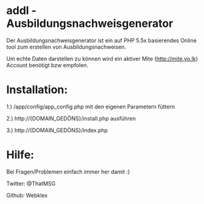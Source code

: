 addl - Ausbildungsnachweisgenerator
====

Der Ausbildungsnachweisgenerator ist ein auf PHP 5.5x basierendes Online tool zum erstellen von Ausbildungsnachweisen.

Um echte Daten darstellen zu können wird ein aktiver Mite (http://mite.yo.lk) Account benötigt bzw empfolen.




Installation:
===

1.) /app/config/app_config.php mit den eigenen Parametern füttern

2.) http://{DOMAIN_GEDÖNS}/install.php ausführen

3.) http://{DOMAIN_GEDÖNS}/index.php




Hilfe:
===

Bei Fragen/Problemen einfach immer her damit :)


Twitter: @ThatMSG

Github: Webklex
